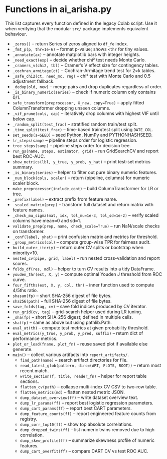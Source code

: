 # Functions in ai_arisha.py

This list captures every function defined in the legacy Colab script. Use it
when verifying that the modular `src/` package implements equivalent behaviour.

- `_zeros()` – return Series of zeros aligned to `df_fe` index.
- `_fmt_p(p, thr=1e-6)` – format p-value; shows `<thr` for tiny values.
- `_annotate(ax)` – annotate matplotlib bars with integer heights.
- `_need_exact(exp)` – decide whether chi² test needs Monte Carlo.
- `_cramers_v(chi2, tbl)` – Cramer’s V effect size for contingency tables.
- `_cochran_armitage(ct)` – Cochran–Armitage trend test for 2×k tables.
- `_safe_chi2(ct, need_mc, rng)` – chi² test with Monte Carlo and 0.5
adjustment fallback.
- `_dedup(old, new)` – merge pairs and drop duplicates regardless of order.
- `_is_binary_numeric(series)` – check if numeric column only contains 0/1.
- `safe_transform(preprocessor, X_new, copy=True)` – apply fitted
ColumnTransformer dropping unseen columns.
- `_vif_prune(cols, cap)` – iteratively drop columns with highest VIF until
below cap.
- `_random_split(test_frac)` – stratified random train/test split.
- `_time_split(test_frac)` – time-based train/test split using `DATE_COL`.
- `set_seeds(s=SEED)` – seed Python, NumPy and PYTHONHASHSEED.
- `lr_steps(samp)` – pipeline steps order for logistic regression.
- `tree_steps(samp)` – pipeline steps order for decision tree.
- `run_gs(name, steps, estimator, grid)` – run GridSearchCV and report best
ROC-AUC.
- `show_metrics(lbl, y_true, y_prob, y_hat)` – print test-set metrics summary.
- `_is_binary(series)` – helper to filter out pure binary numeric features.
- `_num_block(cols, scaler)` – return (pipeline, columns) for numeric scaler
block.
- `make_preprocessor(include_cont)` – build ColumnTransformer for LR or tree.
- `_prefix(label)` – extract prefix from feature name.
- `_scaled_matrix(prep)` – transform full dataset and return matrix with
feature names.
- `_check_mu_sigma(mat, idx, tol_mu=1e-3, tol_sd=1e-2)` – verify scaled
columns have mean≈0 and sd≈1.
- `validate_prep(prep, name, check_scale=True)` – run NaN/scale checks on
transformer.
- `_conf(label, yhat)` – print confusion matrix and metrics for threshold.
- `_group_metrics(col)` – compute group-wise TPR for fairness audit.
- `build_outer_iter(y)` – return outer CV splits or bootstrap when
minority<10.
- `nested_cv(pipe, grid, label)` – run nested cross-validation and report
scores.
- `folds_df(res, mdl)` – helper to turn CV results into a tidy DataFrame.
- `youden_thr(est, X, y)` – compute optimal Youden J threshold from ROC curve.
- `four_fifths(est, X, y, col, thr)` – inner function used to compute 4/5ths
ratio.
- `shasum(fp)` – short SHA-256 digest of file bytes.
- `sha256(path)` – full SHA-256 digest of file bytes.
- `save_folds(tag, cv)` – save fold indices produced by CV iterator.
- `run_grid(cv, tag)` – grid-search helper used during LR tuning.
- `_sha(fp)` – short SHA-256 digest; defined in multiple cells.
- `sha(fp)` – same as above but using pathlib.Path.
- `eval_at(th)` – compute test metrics at given probability threshold.
- `eval_metrics(y_true, y_prob, y_pred, suffix)` – return dict of performance
metrics.
- `plot_or_load(fname, plot_fn)` – reuse saved plot if available else
generate.
- `main()` – collect various artifacts into `report_artifacts/`.
  - `find_path(name)` – search artifact directories for file.
  - `read_latest_glob(pattern, dirs=(ART, PLOTS, ROOT))` – return most recent
match.
  - `write_section(f, title, reader_fn)` – helper for report table sections.
  - `flatten_cv(path)` – collapse multi-index CV CSV to two-row table.
  - `flatten_metrics(md)` – flatten nested metric JSON.
  - `dump_dataset_overview(ff)` – write dataset overview text.
  - `dump_lr_params(ff)` – report best logistic regression parameters.
  - `dump_cart_params(ff)` – report best CART parameters.
  - `dump_feature_counts(ff)` – report engineered feature counts from
registry.
  - `dump_corr_top10(ff)` – show top absolute correlations.
  - `dump_dropped_twins(ff)` – list numeric twins removed due to high
correlation.
  - `dump_skew_profile(ff)` – summarize skewness profile of numeric features.
  - `dump_cart_overfit(ff)` – compare CART CV vs test ROC AUC.
